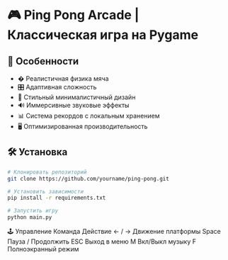 # 🎮 Ping Pong Arcade | Классическая игра на Pygame


## 🌟 Особенности

- � Реалистичная физика мяча
- 🎛️ Адаптивная сложность
- 🎨 Стильный минималистичный дизайн
- 🔊 Иммерсивные звуковые эффекты
- 📊 Система рекордов с локальным хранением
- 🖥️ Оптимизированная производительность

## 🛠 Установка

```bash
# Клонировать репозиторий
git clone https://github.com/yourname/ping-pong.git

# Установить зависимости
pip install -r requirements.txt

# Запустить игру
python main.py

```
🕹️ Управление
Команда	Действие
← / →	Движение платформы
Space	Пауза / Продолжить
ESC	Выход в меню
M	Вкл/Выкл музыку
F	Полноэкранный режим


